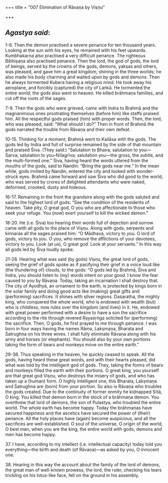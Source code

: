 +++
title = "007 Elimination of Rāvaṇa by Viṣṇu"

+++
 

## *Agastya said*:

1-6. Then the demon practised a severe penance for ten thousand years. Looking at the sun with his eyes, he remained with his feet upwards. Kumbhakarṇa also practised a very difficult penance. The righteous Bibhiṣaṇa also practised penance. Then the lord, the god of gods, the lord of beings, served by the crowns of the gods, demons, yakṣas and others, was pleased, and gave him a great kingdom, shining in the three worlds; he also made his body charming and waited upon by gods and demons. Then he always tormented Kubera having a religious mind. He took away his aeroplane, and forcibly (captured) the city of Laṅkā. He tormented the entire world; the gods also went to heaven. He killed brāhmaṇa families, and cut off the roots of the sages.

7-9. Then the gods who were grieved, came with Indra to Brahmā and the magnanimous ones prostrating themselves (before him) like staffs praised him. All the respectful gods praised (him) with proper words. Then, the lord, who was pleased, said: “What should I do?” Then in front of Brahmā the gods narrated the trouble from Rāvaṇa and their own defeat.

10-15. Thinking for a moment, Brahmā went to Kailāsa with the gods. The gods led by Indra and full of surprise remained by the side of that mountain and praised Śiva. (They said:) “Salutation to Bhava; salutation to you—Śarva; salutation to you-Nīlagrīva; salutation you—the gross, the subtle, and the multi-formed one.” Śiva, having heard the words uttered from the mouths of the gods, said to Nandin: “Bring the gods near me.” In the mean while, gods invited by Nandin, entered the city and looked with wonder-struck eyes. Brahmā came forward and saw Śiva who did good to the world, who was served by crores of delighted attendants who were naked, deformed, crooked, dusty and hideous.

16-17. Remaining in the front the grandsire along with the gods saluted and said to the highest lord of gods: “See the condition of the residents of heaven. Take pity, O great god, O you who are affectionate to those who seek your refuge. You (now) exert yourself to kill the wicked demon.”

18-20. He (i.e. Śiva) too hearing their words full of dejection and sorrow came with all gods to the place of Viṣṇu. Along with gods, serpents and kinnaras all the sages praised him: “O Mādhava, victory to you. O lord of gods, victory to you. O you, who remove the afflictions of your devotees, victory to you. Look (at us), O great god. Look at your servants.” In this way all gods led by Śiva loudly spoke.

21-28. Hearing what was said (by gods) Viṣṇu, the great lord of gods, seeing the grief of gods spoke as if pacifying their grief in a voice loud like (the thundering of) clouds, to the gods: “O gods led by Brahmā, Śiva and Indra, you should listen to (my) words intent on your good. I know the fear caused to you by Rāvaṇa. Today, taking an incarnation I shall destroy that. The city of Ayodhyā, an ornament to the earth, is protected by kings born in the solar family and doing good acts like (making) great gifts and (performing) sacrifices. It shines with silver regions. Daśaratha, the mighty king, who conquered the whole world, who is endowed with wealth (but) who is childless, now rules over the kingdom (and lives) in it. He, endowed with great power performed with a desire to have a son the sacrifice according to the rite through revered Ṛṣyaśṛṅga solicited for (performing) the sacrifice. Then, O gods, he first prayed to me through penance. I was born in four ways having the names Rāma, Lakṣmaṇa, Bharata and Śatrughna on his three wives. I shall fully eliminate Rāvaṇa along with his army and horses (or elephants). You should also by your own portions taking the form of bears and monkeys move on the entire earth.”

29-36. Thus speaking in the heaven, he quickly ceased to speak. All the gods, having heard these great words, and with their hearts pleased, did what was told by the intelligent god of gods. They, taking the forms of bears and monkeys filled the earth with their portions. O great king, you yourself are that great god Viṣṇu, who destroys the misery of gods, and who has taken up a (human) form. O highly intelligent one, this Bharata, Lakṣmaṇa and Śatrughna are (born) from your portion. So also is Rāvaṇa who troubles the gods created. Due to the continuity of former enmity he kidnapped Sītā, O king. You killed that demon born in the stock of a brāhmaṇa demon. You overthrew that lord of demons, the son of Pulastya, who troubled the entire world. The whole earth has become happy. Today the brāhmaṇas have secured happiness and the ascetics have secured the power of (their) penance. All the holy places have (again) become auspicious, and all the sacrifices are well-established. O soul of the universe, O origin of the world, O best man, when you are the king, the entire world with gods, demons and men has become happy.

37\. I have, according to my intellect (i.e. intellectual capacity) today told you everything—the birth and death (of Rāvaṇa)—as asked by you, O innocent one.

38\. Hearing in this way the account about the family of the lord of demons, the great man of well-known prowess, the lord, the ruler, checking his tears trickling on his lotus-like face, fell on the ground in his assembly.


